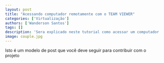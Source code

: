 ```yaml
---
layout: post
title: "Acessando computador remotamente com o TEAM VIEWER"
categories: ['Virtualização']
authors: ['Wanderson Santos']
tags: []
description: 'Sera explicado neste tutorial como acessar um computador remotamente com o TEAM VIEWER'
image: couple.jpg
---
```


Isto é um modelo de post que você deve seguir para contribuir com o projeto

